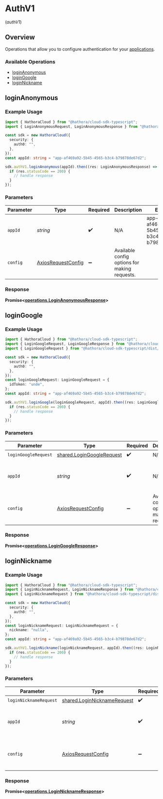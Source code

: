 # AuthV1
(*authV1*)

## Overview

Operations that allow you to configure authentication for your [applications](https://hathora.dev/docs/concepts/hathora-entities#application).

### Available Operations

* [loginAnonymous](#loginanonymous)
* [loginGoogle](#logingoogle)
* [loginNickname](#loginnickname)

## loginAnonymous

### Example Usage

```typescript
import { HathoraCloud } from "@hathora/cloud-sdk-typescript";
import { LoginAnonymousRequest, LoginAnonymousResponse } from "@hathora/cloud-sdk-typescript/dist/sdk/models/operations";

const sdk = new HathoraCloud({
  security: {
    auth0: "",
  },
});
const appId: string = "app-af469a92-5b45-4565-b3c4-b79878de67d2";

sdk.authV1.loginAnonymous(appId).then((res: LoginAnonymousResponse) => {
  if (res.statusCode == 200) {
    // handle response
  }
});
```

### Parameters

| Parameter                                                    | Type                                                         | Required                                                     | Description                                                  | Example                                                      |
| ------------------------------------------------------------ | ------------------------------------------------------------ | ------------------------------------------------------------ | ------------------------------------------------------------ | ------------------------------------------------------------ |
| `appId`                                                      | *string*                                                     | :heavy_check_mark:                                           | N/A                                                          | app-af469a92-5b45-4565-b3c4-b79878de67d2                     |
| `config`                                                     | [AxiosRequestConfig](https://axios-http.com/docs/req_config) | :heavy_minus_sign:                                           | Available config options for making requests.                |                                                              |


### Response

**Promise<[operations.LoginAnonymousResponse](../../models/operations/loginanonymousresponse.md)>**


## loginGoogle

### Example Usage

```typescript
import { HathoraCloud } from "@hathora/cloud-sdk-typescript";
import { LoginGoogleRequest, LoginGoogleResponse } from "@hathora/cloud-sdk-typescript/dist/sdk/models/operations";
import { LoginGoogleRequest } from "@hathora/cloud-sdk-typescript/dist/sdk/models/shared";

const sdk = new HathoraCloud({
  security: {
    auth0: "",
  },
});
const loginGoogleRequest: LoginGoogleRequest = {
  idToken: "unde",
};
const appId: string = "app-af469a92-5b45-4565-b3c4-b79878de67d2";

sdk.authV1.loginGoogle(loginGoogleRequest, appId).then((res: LoginGoogleResponse) => {
  if (res.statusCode == 200) {
    // handle response
  }
});
```

### Parameters

| Parameter                                                              | Type                                                                   | Required                                                               | Description                                                            | Example                                                                |
| ---------------------------------------------------------------------- | ---------------------------------------------------------------------- | ---------------------------------------------------------------------- | ---------------------------------------------------------------------- | ---------------------------------------------------------------------- |
| `loginGoogleRequest`                                                   | [shared.LoginGoogleRequest](../../models/shared/logingooglerequest.md) | :heavy_check_mark:                                                     | N/A                                                                    |                                                                        |
| `appId`                                                                | *string*                                                               | :heavy_check_mark:                                                     | N/A                                                                    | app-af469a92-5b45-4565-b3c4-b79878de67d2                               |
| `config`                                                               | [AxiosRequestConfig](https://axios-http.com/docs/req_config)           | :heavy_minus_sign:                                                     | Available config options for making requests.                          |                                                                        |


### Response

**Promise<[operations.LoginGoogleResponse](../../models/operations/logingoogleresponse.md)>**


## loginNickname

### Example Usage

```typescript
import { HathoraCloud } from "@hathora/cloud-sdk-typescript";
import { LoginNicknameRequest, LoginNicknameResponse } from "@hathora/cloud-sdk-typescript/dist/sdk/models/operations";
import { LoginNicknameRequest } from "@hathora/cloud-sdk-typescript/dist/sdk/models/shared";

const sdk = new HathoraCloud({
  security: {
    auth0: "",
  },
});
const loginNicknameRequest: LoginNicknameRequest = {
  nickname: "nulla",
};
const appId: string = "app-af469a92-5b45-4565-b3c4-b79878de67d2";

sdk.authV1.loginNickname(loginNicknameRequest, appId).then((res: LoginNicknameResponse) => {
  if (res.statusCode == 200) {
    // handle response
  }
});
```

### Parameters

| Parameter                                                                  | Type                                                                       | Required                                                                   | Description                                                                | Example                                                                    |
| -------------------------------------------------------------------------- | -------------------------------------------------------------------------- | -------------------------------------------------------------------------- | -------------------------------------------------------------------------- | -------------------------------------------------------------------------- |
| `loginNicknameRequest`                                                     | [shared.LoginNicknameRequest](../../models/shared/loginnicknamerequest.md) | :heavy_check_mark:                                                         | N/A                                                                        |                                                                            |
| `appId`                                                                    | *string*                                                                   | :heavy_check_mark:                                                         | N/A                                                                        | app-af469a92-5b45-4565-b3c4-b79878de67d2                                   |
| `config`                                                                   | [AxiosRequestConfig](https://axios-http.com/docs/req_config)               | :heavy_minus_sign:                                                         | Available config options for making requests.                              |                                                                            |


### Response

**Promise<[operations.LoginNicknameResponse](../../models/operations/loginnicknameresponse.md)>**


